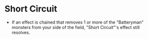 # Short Circuit

*   If an effect is chained that removes 1 or more of the "Batteryman" monsters from your side of the field, "Short Circuit"'s effect still resolves.
